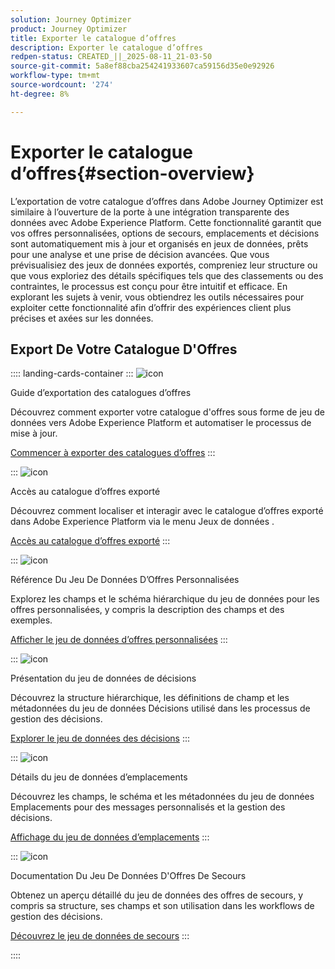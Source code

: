 ```yaml
---
solution: Journey Optimizer
product: Journey Optimizer
title: Exporter le catalogue d’offres
description: Exporter le catalogue d’offres
redpen-status: CREATED_||_2025-08-11_21-03-50
source-git-commit: 5a8ef88cba254241933607ca59156d35e0e92926
workflow-type: tm+mt
source-wordcount: '274'
ht-degree: 8%

---
```



# Exporter le catalogue d’offres{#section-overview}

L’exportation de votre catalogue d’offres dans Adobe Journey Optimizer est similaire à l’ouverture de la porte à une intégration transparente des données avec Adobe Experience Platform. Cette fonctionnalité garantit que vos offres personnalisées, options de secours, emplacements et décisions sont automatiquement mis à jour et organisés en jeux de données, prêts pour une analyse et une prise de décision avancées. Que vous prévisualisiez des jeux de données exportés, compreniez leur structure ou que vous exploriez des détails spécifiques tels que des classements ou des contraintes, le processus est conçu pour être intuitif et efficace. En explorant les sujets à venir, vous obtiendrez les outils nécessaires pour exploiter cette fonctionnalité afin d’offrir des expériences client plus précises et axées sur les données.

## Export De Votre Catalogue D&#39;Offres

:::: landing-cards-container
:::
![icon](https://cdn.experienceleague.adobe.com/icons/circle-play.svg)

Guide d’exportation des catalogues d’offres

Découvrez comment exporter votre catalogue d&#39;offres sous forme de jeu de données vers Adobe Experience Platform et automatiser le processus de mise à jour.

[Commencer à exporter des catalogues d’offres](../using/offers/export-catalog/get-started-export.md)
:::

:::
![icon](https://cdn.experienceleague.adobe.com/icons/list-check.svg)

Accès au catalogue d’offres exporté

Découvrez comment localiser et interagir avec le catalogue d’offres exporté dans Adobe Experience Platform via le menu Jeux de données .

[Accès au catalogue d’offres exporté](../using/offers/export-catalog/access-dataset.md)
:::

:::
![icon](https://cdn.experienceleague.adobe.com/icons/code-branch.svg)

Référence Du Jeu De Données D’Offres Personnalisées

Explorez les champs et le schéma hiérarchique du jeu de données pour les offres personnalisées, y compris la description des champs et des exemples.

[Afficher le jeu de données d’offres personnalisées](../using/offers/export-catalog/export-offers.md)
:::

:::
![icon](https://cdn.experienceleague.adobe.com/icons/code-branch.svg)

Présentation du jeu de données de décisions

Découvrez la structure hiérarchique, les définitions de champ et les métadonnées du jeu de données Décisions utilisé dans les processus de gestion des décisions.

[Explorer le jeu de données des décisions](../using/offers/export-catalog/export-decisions.md)
:::

:::
![icon](https://cdn.experienceleague.adobe.com/icons/puzzle-piece.svg)

Détails du jeu de données d’emplacements

Découvrez les champs, le schéma et les métadonnées du jeu de données Emplacements pour des messages personnalisés et la gestion des décisions.

[Affichage du jeu de données d’emplacements](../using/offers/export-catalog/export-placements.md)
:::

:::
![icon](https://cdn.experienceleague.adobe.com/icons/puzzle-piece.svg)

Documentation Du Jeu De Données D&#39;Offres De Secours

Obtenez un aperçu détaillé du jeu de données des offres de secours, y compris sa structure, ses champs et son utilisation dans les workflows de gestion des décisions.

[Découvrez le jeu de données de secours](../using/offers/export-catalog/export-fallback.md)
:::

::::
